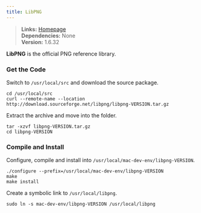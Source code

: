 ```yaml
---
title: LibPNG
---
```


> **Links:** [Homepage](http://www.libpng.org/pub/png/libpng.html)  
> **Dependencies:** None  
> **Version:** <span id="version">1.6.32</span>

**LibPNG** is the official PNG reference library.


### Get the Code

Switch to `/usr/local/src` and download the source package.

	cd /usr/local/src
	curl --remote-name --location http://download.sourceforge.net/libpng/libpng-VERSION.tar.gz

Extract the archive and move into the folder.

	tar -xzvf libpng-VERSION.tar.gz
	cd libpng-VERSION


### Compile and Install

Configure, compile and install into `/usr/local/mac-dev-env/libpng-VERSION`.

	./configure --prefix=/usr/local/mac-dev-env/libpng-VERSION
	make
	make install

Create a symbolic link to `/usr/local/libpng`.

	sudo ln -s mac-dev-env/libpng-VERSION /usr/local/libpng
